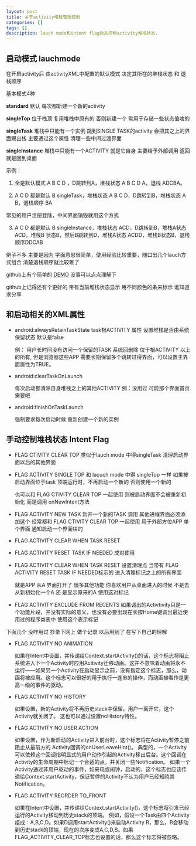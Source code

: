 ```yaml
---
layout: post
title: 关于activity堆栈管理控制
categories: []
tags: []
description: lauch mode和intent flag动态控制activity堆栈状态.
---
```

## 启动模式 lauchmode

在开启activity后 由activityXML中配置的默认模式 决定其所在的堆栈状态 和 退栈顺序


基本模式4种

 **standard** 默认 每次都新建一个新的activity
 
 **singleTop** 位于栈顶 复用堆栈中原有的 否则新建一个 常用于存储一些状态值啥的
 
 
 **singleTask** 堆栈中只能有一个实例 跳到SINGLE TASK的activity 会把其之上的界面踢出栈 主要通过这个属性 清理一些中间过渡界面
 
 
 **singleInstance** 堆栈中只能有一个ACTIVITY 就是它自身 主要给予外部调用 返回就是回到桌面 
 
示例：

1. 全是默认模式 A B C D ，D跳转到A，堆栈状态 A B C D A，退栈 ADCBA。

2. A C D 都是默认  B singleTask，堆栈状态 A B C D，D跳转到B，堆栈状态 A B，退栈顺序 BA 

  常见的用户注册登陆，中间界面销毁就用这个方式

3. A C D 都是默认  B singleInstance，堆栈状态 ACD，D跳转到B，堆栈A状态 ACD，堆栈B 状态B，然后B跳转到D，堆栈A状态 ACDD，堆栈B状态B，退栈顺序DDCAB 

例子不多 主要是因为 字面意思很简单，使用经验比较重要，随口出几个lauch方式组合 清楚退栈顺序就比较难了  

github上有个简单的 [DEMO](https://github.com/mokelab/Android-LauchMode-Demo) 没事可以点点理解下 

github上记得还有个更好的 带有当前堆栈状态显示 用不同颜色的条来标示 谁知道求分享

## 和启动相关的XML属性
- android:alwaysRetainTaskState task根ACTIVITY 属性 设置堆栈是否由系统保留状态  默认是false 
  
  例： 用户长时间没有访问一个保留的TASK 系统回删除 位于根ACTIVITY 以上的所有, 但是浏览器这些APP 需要长期保留多个跳转过得界面，可以设置主界面属性为TRUE。

- android:clearTaskOnLaunch 

  每次启动都清除自身堆栈之上的其他ACTIVITY
  例：没用过 可能那个界面首页 需要吧

-   android:finishOnTaskLaunch 

    强制要求每次启动时候 重新创建一个新的实例

## 手动控制堆栈状态 Intent Flag

- FLAG CTIVITY CLEAR TOP 类似于lauch mode 中得singleTask  清理启动界面以后的其他界面 

- FLAG ACTIVITY SINGLE TOP 和 lacuch mode 中得 singleTop 一样 如果被启动界面位于task 顶端运行时，不再启动一个新的 否则使用一个新的

   也可以和 FLAG CTIVITY CLEAR TOP 一起使用 则被启动界面不会被重新初始化 而是调用  onNewIntent方法

- FLAG ACTIVITY NEW TASK 新开一个新的TASK 调用 其他进程界面必须添加这个
  经常都和 FLAG CTIVITY CLEAR TOP 一起使用 用于外部方位APP 单个界面 通知启动一个界面啥的
- FLAG ACTIVITY CLEAR WHEN TASK RESET
- FLAG ACTIVITY RESET TASK IF NEEDED
  成对使用  

- FLAG ACTIVITY CLEAR WHEN TASK RESET 设置清理点 
   当带有 FLAG ACTIVITY RESET TASK IF NEEDED标示的 进入清理标记之上的所有界面
   
   就是APP 从A 界面打开了 很多其他功能 你喜欢用户从桌面进入的时候 不是去从新初始化一个A 还 是显示原来的A 使用这对标记


- FLAG ACTIVITY EXCLUDE FROM RECENTS
如果调出的Activtivity只是一个功能片段，并没有实际的意义，也没有必要出现在长按Home键调出最近使用过的程序类表中 使用这个表示标记

下面几个 没咋用过 抄录下网上 做个记录 以后用到了 在写下自己的理解

- FLAG ACTIVITY NO ANIMATION

   如果在Intent中设置，并传递给Context.startActivity()的话，这个标志将阻止系统进入下一个Activity时应用Acitivity迁移动画。这并不意味着动画将永不运行——如果另一个Activity在启动显示之前，没有指定这个标志，那么，动画将被应用。这个标志可以很好的用于执行一连串的操作，而动画被看作是更高一级的事件的驱动。

- FLAG ACTIVITY NO HISTORY

   如果设置，新的Activity将不再历史stack中保留。用户一离开它，这个Activity就关闭了。
 这也可以通过设置noHistory特性。

- FLAG ACTIVITY NO USER ACTION 

   如果设置，作为新启动的Activity进入前台时，这个标志将在Activity暂停之前阻止从最前方的 Activity回调的onUserLeaveHint()。 
       典型的，一个Activity可以依赖这个回调指明显式的用户动作引起的Activity移出后台。这个回调在Activity的生命周期中标记一个合适的点，并关闭一些Notification。 
       如果一个Activity通过非用户驱动的事件，如来电或闹钟，启动的，这个标志也应该传递给Context.startActivity，保证暂停的Activity不认为用户已经知晓其Notification。 

- FLAG ACTIVITY REORDER TO_FRONT

  如果在Intent中设置，并传递给Context.startActivity()，这个标志将引发已经运行的Activity移动到历史stack的顶端。 
       例如，假设一个Task由四个Activity组成：A,B,C,D。如果D调用startActivity()来启动Activity B，那么，B会移动到历史stack的顶端，现在的次序变成A,C,D,B。如果FLAG_ACTIVITY_CLEAR_TOP标志也设置的话，那么这个标志将被忽略。 









 




